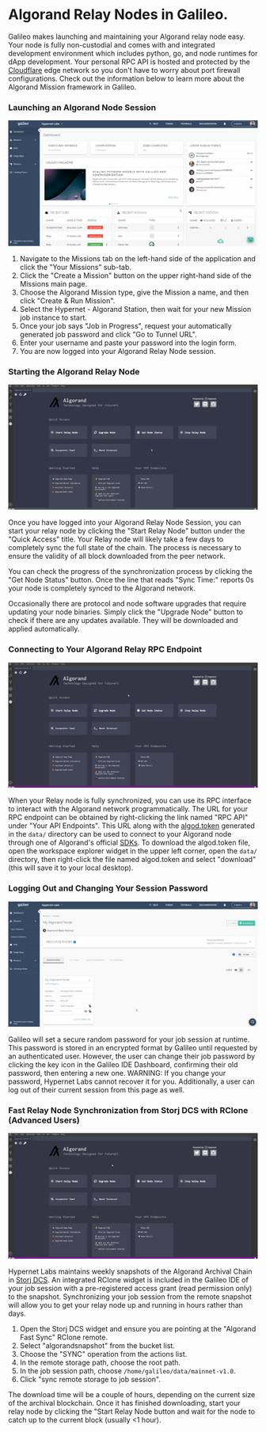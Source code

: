 # Algorand Relay Nodes in Galileo. 

Galileo makes launching and maintaining your Algorand relay node easy. Your node is fully non-custodial and comes with and integrated 
development environment which includes python, go, and node runtimes for dApp development. Your personal RPC API is hosted and protected 
by the [Cloudflare](https://www.cloudflare.com/products/tunnel/) edge network so you don't have to worry about port firewall configurations.
Check out the information below to learn more about the Algorand Mission framework in Galileo. 

### Launching an Algorand Node Session

![Lauching an Algorand Session](images/algorand/algorand_launch.gif)

1. Navigate to the Missions tab on the left-hand side of the application and click the "Your Missions" sub-tab. 
2. Click the "Create a Mission" button on the upper right-hand side of the Missions main page. 
3. Choose the Algorand Mission type, give the Mission a name, and then click "Create & Run Mission". 
4. Select the Hypernet - Algorand Station, then wait for your new Mission job instance to start. 
5. Once your job says "Job in Progress", request your automatically generated job password and click "Go to Tunnel URL". 
6. Enter your username and paste your password into the login form. 
7. You are now logged into your Algorand Relay Node session. 

### Starting the Algorand Relay Node

![Starting the Algorand Node](images/algorand/algorand_node_start.gif)

Once you have logged into your Algorand Relay Node Session, you can start your relay node by clicking the 
"Start Relay Node" button under the "Quick Access" title. Your Relay node will likely take a few days to completely sync the full
state of the chain. The process is necessary to ensure the validity of all block downloaded from the peer network.

You can check the progress of the synchronization process by clicking the "Get Node Status" button. Once the line that reads "Sync Time:" 
reports 0s your node is completely synced to the Algorand network.

Occasionally there are protocol and node software upgrades that require updating your node binaries. Simply click the "Upgrade Node" button
to check if there are any updates available. They will be downloaded and applied automatically.

### Connecting to Your Algorand Relay RPC Endpoint

![Starting the Algorand Node](images/algorand/algorand_rpc.gif)

When your Relay node is fully synchronized, you can use its RPC interface to interact with the Algorand network programmatically. The URL for your
RPC endpoint can be obtained by right-clicking the link named "RPC API" under "Your API Endpoints". This URL along with the 
[algod.token](https://developer.algorand.org/docs/reference/sdks/#security-token) generated in the `data/` directory can be used to connect 
to your Algorand node through one of Algorand's official [SDKs](https://developer.algorand.org/docs/reference/sdks/). To download the algod.token 
file, open the workspace explorer widget in the upper left corner, open the `data/` directory, then right-click the file named algod.token and 
select "download" (this will save it to your local desktop).

### Logging Out and Changing Your Session Password

![Starting the Algorand Node](images/algorand/algorand_logout.gif)

Galileo will set a secure random password for your job session at runtime. This password is stored in an encrypted format by Galileo until requested
by an authenticated user. However, the user can change their job password by clicking the key icon in the Galileo IDE Dashboard, confirming their
old password, then entering a new one. WARNING: If you change your password, Hypernet Labs cannot recover it for you. Additionally, a user can log out of their current session from this page as well. 

### Fast Relay Node Synchronization from Storj DCS with RClone (Advanced Users)

![Starting the Algorand Node](images/algorand/algorand_fast_sync.gif)

Hypernet Labs maintains weekly snapshots of the Algorand Archival Chain in [Storj DCS](https://storj.io/signup/?partner=hypernet). An integrated
RClone widget is included in the Galileo IDE of your job session with a pre-registered access grant (read permission only) to the snapshot.
Synchronizing your job session from the remote snapshot will allow you to get your relay node up and running in hours rather than days. 

1. Open the Storj DCS widget and ensure you are pointing at the "Algorand Fast Sync" RClone remote. 
2. Select "algorandsnapshot" from the bucket list. 
3. Choose the "SYNC" operation from the actions list.
4. In the remote storage path, choose the root path. 
5. In the job session path, choose `/home/galileo/data/mainnet-v1.0`. 
6. Click "sync remote storage to job session".

The download time will be a couple of hours, depending on the current size of the archival blockchain. Once it has finished downloading, start your
relay node by clicking the "Start Relay Node button and wait for the node to catch up to the current block (usually <1 hour).

